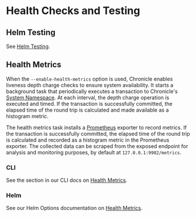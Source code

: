 # Health Checks and Testing

## Helm Testing

See [Helm Testing](./helm_testing).

## Health Metrics

When the `--enable-health-metrics` option is used, Chronicle enables liveness
depth charge checks to ensure system availability. It starts a background
task that periodically executes a transaction to Chronicle's
[System Namespace](./namespaces#chronicle-system). At each interval,
the depth charge operation is executed and timed. If the transaction is
successfully committed, the elapsed time of the round trip is calculated
and made available as a histogram metric.

The health metrics task installs a [Prometheus](https://prometheus.io/)
exporter to record metrics. If the transaction is successfully committed,
the elapsed time of the round trip is calculated and recorded as a
histogram metric in the Prometheus exporter. The collected data can be
scraped from the exposed endpoint for analysis and monitoring purposes, by
default at `127.0.0.1:9982/metrics`.

### CLI

See the section in our CLI docs on
[Health Metrics](./cli#health-metrics).

### Helm

See our Helm Options documentation on
[Health Metrics](./helm-options#health-metrics).
